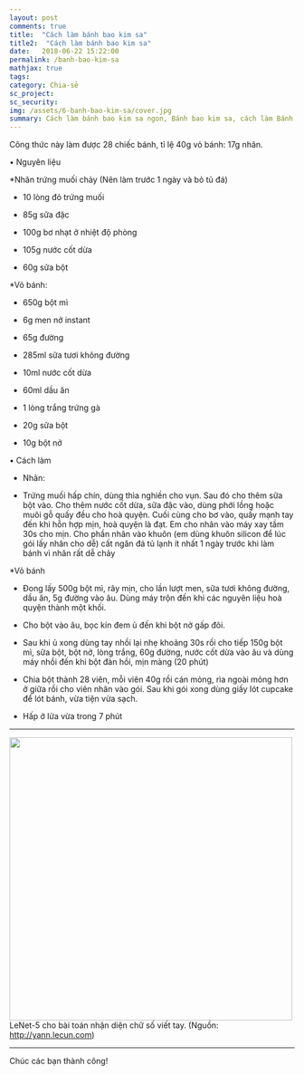 ```yaml
---
layout: post
comments: true
title:  "Cách làm bánh bao kim sa"
title2:  "Cách làm bánh bao kim sa"
date:   2018-06-22 15:22:00
permalink: /banh-bao-kim-sa
mathjax: true
tags: 
category: Chia-sẻ
sc_project: 
sc_security: 
img: /assets/6-banh-bao-kim-sa/cover.jpg
summary: Cách làm bánh bao kim sa ngon, Bánh bao kim sa, cách làm Bánh bao kim sa
---
```

Công thức này làm được 28 chiếc bánh, tỉ lệ 40g vỏ bánh: 17g nhân.


• Nguyên liệu 

*Nhân trứng muối chảy (Nên làm trước 1 ngày và bỏ tủ đá)

- 10 lòng đỏ trứng muối

- 85g sữa đặc

- 100g bơ nhạt ở nhiệt độ phòng

- 105g nước cốt dừa

- 60g sữa bột

 *Vỏ bánh:

- 650g bột mì

- 6g men nở instant

- 65g đường

- 285ml sữa tươi không đường

- 10ml nước cốt dừa

- 60ml dầu ăn

- 1 lòng trắng trứng gà

- 20g sữa bột

- 10g bột nở


• Cách làm


* Nhân:

- Trứng muối hấp chín, dùng thìa nghiền cho vụn. Sau đó cho thêm sữa bột vào. Cho thêm nước cốt dừa, sữa đặc vào, dùng phới lồng hoặc muôi gỗ quấy đều cho hoà quyện. Cuối cùng cho bơ vào, quấy mạnh tay đến khi hỗn hợp mịn, hoà quyện là đạt. Em cho nhân vào máy xay tầm 30s cho mịn. Cho phần nhân vào khuôn (em dùng khuôn silicon để lúc gói lấy nhân cho dễ) cất ngăn đá tủ lạnh ít nhất 1 ngày trước khi làm bánh vì nhân rất dễ chảy
 
*Vỏ bánh

- Đong lấy 500g bột mì, rây mịn, cho lần lượt men, sữa tươi không đường, dầu ăn, 5g đường vào âu. Dùng máy trộn đến khi các nguyên liệu hoà quyện thành một khối. 

- Cho bột vào âu, bọc kín đem ủ đến khi bột nở gấp đôi.

- Sau khi ủ xong dùng tay nhồi lại nhẹ khoảng 30s rồi cho tiếp 150g bột mì, sữa bột, bột nở, lòng trắng, 60g đường, nước cốt dừa vào âu và dùng máy nhồi đến khi bột đàn hồi, mịn màng (20 phút)

- Chia bột thành 28 viên, mỗi viên 40g rồi cán mỏng, rìa ngoài mỏng hơn ở giữa rồi cho viên nhân vào gói. Sau khi gói xong dùng giấy lót cupcake để lót bánh, vừa tiện vừa sạch.

- Hấp ở lửa vừa trong 7 phút 
<hr>
<div class="imgcap">
<div >
    <img src="http://yann.lecun.com/exdb/lenet/gifs/asamples.gif" width = "500">
</div>
<div class="thecap">LeNet-5 cho bài toán nhận diện chữ số viết tay. (Nguồn: <a href="http://yann.lecun.com">http://yann.lecun.com</a>)</div>
</div>
<hr>
Chúc các bạn thành công!

